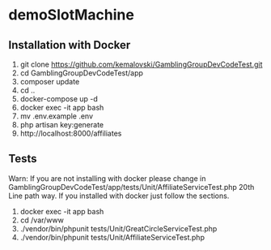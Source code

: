 # demoSlotMachine


Installation with Docker
------
1. git clone https://github.com/kemalovski/GamblingGroupDevCodeTest.git
2. cd GamblingGroupDevCodeTest/app
3. composer update
4. cd ..
5. docker-compose up -d
6. docker exec -it app bash
7. mv .env.example .env
8. php artisan key:generate
10. http://localhost:8000/affiliates

Tests
------
Warn: If you are not installing with docker please change in GamblingGroupDevCodeTest/app/tests/Unit/AffiliateServiceTest.php 20th Line path way. 
If you installed with docker just follow the sections.
1. docker exec -it app bash
2. cd /var/www
3. ./vendor/bin/phpunit  tests/Unit/GreatCircleServiceTest.php
4. ./vendor/bin/phpunit  tests/Unit/AffiliateServiceTest.php
